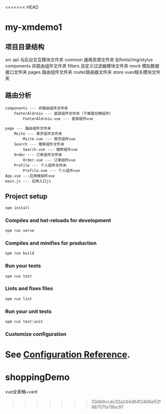 <<<<<<< HEAD
# my-xmdemo1

## 项目目录结构
src
    api 与后台交互模块文件夹
    common 通用资源文件夹 如fonts/img/stylus
    components 非路由组件文件夹
    filters 自定义过滤器模块文件夹
    mock 模拟数据接口文件夹
    pages 路由组件文件夹
    router路由器文件夹
    store vuex相关模块文件夹

## 路由分析
    components --- 非路由组件文件夹
        FooterAldreiu --- 底部组件文件夹（下面是切换组件）
            FooterAldreiu.vue --- 底部组件vue
    
    page --- 路由组件文件夹
        Msite --- 首页组件文件夹
            Msite.vue --- 首页组件vue
        Search --- 搜索组件文件夹
            Search.vue --- 搜索组件vue
        Order --- 订单组件文件夹
            Order.vue --- 订单组件vue
        Profile --- 个人组件文件夹
            Profile.vue --- 个人组件vue
    App.vue ---应用根组件vue
    main.js --- 应用入口js


## Project setup
```
npm install
```

### Compiles and hot-reloads for development
```
npm run serve
```

### Compiles and minifies for production
```
npm run build
```

### Run your tests
```
npm run test
```

### Lints and fixes files
```
npm run lint
```

### Run your unit tests
```
npm run test:unit
```

### Customize configuration
See [Configuration Reference](https://cli.vuejs.org/config/).
=======
# shoppingDemo
vue全家桶+vant
>>>>>>> 33db9ccdc32a244d84f2406e52f88757fa78bc97
